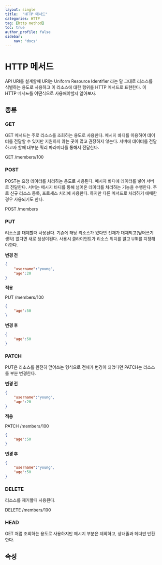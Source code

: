 ```yaml
---
layout: single
title:  "HTTP 메서드"
categories: HTTP
tag: [http method]
toc: true
author_profile: false
sidebar:
    nav: "docs"
---
```




# HTTP 메서드

API URI를 설계할때 URI는 Uniform Resource Identifier 라는 말 그대로 리소스를 식별하는 용도로 사용하고 이 리소스에 대한 행위를 HTTP 메서드로 표현한다. 이 HTTP 메서드를 어떤식으로 사용해야할지 알아보자.



## 종류



### GET

GET 메서드는 주로 리소스를 조회하는 용도로 사용한다. 메시지 바디를 이용하여 데이터를 전달할 수 있지만 지원하지 않는 곳이 많고 권장하지 않는다. 서버에 데이터를 전달하고자 할때 대부분 쿼리 파라미터를 통해서 전달한다. 

GET /members/100

### POST

POST는 요청 데이터를 처리하는 용도로 사용된다. 메시지 바디에 데이터를 넣어 서버로 전달한다. 서버는 메시지 바디를 통해 넘어온 데이터를 처리하는 기능을 수행한다. 주로 신규 리소스 등록, 프로세스 처리에 사용한다. 하지만 다른 메서드로 처리하기 애매한 경우 사용되기도 한다. 

POST /members

### PUT

리소스를 대체할때 사용된다. 기존에 해당 리소스가 있다면 전체가 대체되고(덮어쓰기 생각) 없다면 새로 생성이된다. 사용시 클라이언트가 리소스 위치를 알고 URI를 지정해야한다. 

**변경 전**

```json
{
    "username":"young",
    "age":20
}
```



**적용**

PUT /members/100

```json
{
    "age":50
}
```





**변경 후**

```json
{    
    "age":50
}
```







### PATCH

PUT은 리소스를 완전히 덮어쓰는 형식으로 전체가 변경이 되었다면 PATCH는 리소스를 부분 변경한다. 

**변경 전**

```json
{
    "username":"young",
    "age":20
}
```



**적용**

PATCH /members/100

```json
{
    "age":50
}
```





**변경 후**

```json
{
    "username":"young",
    "age":50
}
```



### DELETE

리소스를 제거할때 사용된다.

DELETE /members/100



### HEAD

GET 처럼 조회하는 용도로 사용하지만 메시지 부분은 제외하고, 상태줄과 헤더만 반환한다. 



## 속성

